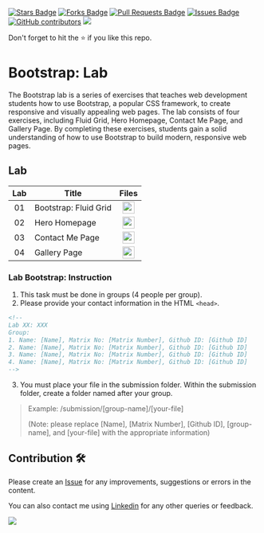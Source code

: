 <a href="https://github.com/drshahizan/learn-php/stargazers"><img src="https://img.shields.io/github/stars/drshahizan/learn-php" alt="Stars Badge"/></a>
<a href="https://github.com/drshahizan/learn-php/network/members"><img src="https://img.shields.io/github/forks/drshahizan/learn-php" alt="Forks Badge"/></a>
<a href="https://github.com/drshahizan/learn-php/pulls"><img src="https://img.shields.io/github/issues-pr/drshahizan/learn-php" alt="Pull Requests Badge"/></a>
<a href="https://github.com/drshahizan/learn-php/issues"><img src="https://img.shields.io/github/issues/drshahizan/learn-php" alt="Issues Badge"/></a>
<a href="https://github.com/drshahizan/learn-php/graphs/contributors"><img alt="GitHub contributors" src="https://img.shields.io/github/contributors/drshahizan/learn-php?color=2b9348"></a>
![](https://visitor-badge.glitch.me/badge?page_id=drshahizan/learn-php)

Don't forget to hit the :star: if you like this repo.

# Bootstrap: Lab
The Bootstrap lab is a series of exercises that teaches web development students how to use Bootstrap, a popular CSS framework, to create responsive and visually appealing web pages. The lab consists of four exercises, including Fluid Grid, Hero Homepage, Contact Me Page, and Gallery Page. By completing these exercises, students gain a solid understanding of how to use Bootstrap to build modern, responsive web pages.

## Lab

| Lab | Title | Files |
| :-----: | ----- | :------: | 
| 01 | Bootstrap: Fluid Grid |<a href="../../lab/bootstrap/lab1" ><img src="../../images/folder_info.png" width="24px" height="24px" ></a> |
| 02 | Hero Homepage |<a href="../../lab/bootstrap/lab2" ><img src="../../images/folder_info.png" width="24px" height="24px"></a>|
| 03 | Contact Me Page |<a href="../../lab/bootstrap/lab3" ><img src="../../images/folder_info.png" width="24px" height="24px" ></a> |
| 04 | Gallery Page |<a href="../../lab/bootstrap/lab4" ><img src="../../images/folder_info.png" width="24px" height="24px" ></a> |


### Lab Bootstrap: Instruction

1. This task must be done in groups (4 people per group). 
2. Please provide your contact information in the HTML `<head>`.
```html
<!--
Lab XX: XXX
Group:
1. Name: [Name], Matrix No: [Matrix Number], Github ID: [Github ID]
2. Name: [Name], Matrix No: [Matrix Number], Github ID: [Github ID]
3. Name: [Name], Matrix No: [Matrix Number], Github ID: [Github ID]
4. Name: [Name], Matrix No: [Matrix Number], Github ID: [Github ID]
-->
```

3. You must place your file in the submission folder. Within the submission folder, create a folder named after your group.

> Example: /submission/[group-name]/[your-file]
>
> (Note: please replace [Name], [Matrix Number], [Github ID], [group-name], and [your-file] with the appropriate information)


## Contribution 🛠️
Please create an [Issue](https://github.com/drshahizan/learn-php/issues) for any improvements, suggestions or errors in the content.

You can also contact me using [Linkedin](https://www.linkedin.com/in/drshahizan/) for any other queries or feedback.

![](https://visitor-badge.glitch.me/badge?page_id=drshahizan)
